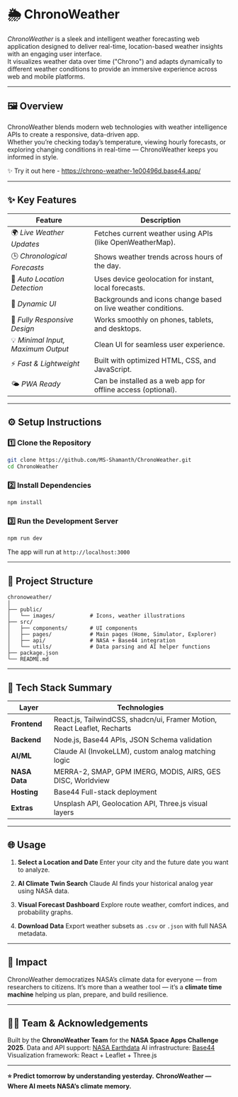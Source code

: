 # 🌦 ChronoWeather

*ChronoWeather* is a sleek and intelligent weather forecasting web application designed to deliver real-time, location-based weather insights with an engaging user interface.  
It visualizes weather data over time ("Chrono") and adapts dynamically to different weather conditions to provide an immersive experience across web and mobile platforms.

---

## 🖼 Overview
 
ChronoWeather blends modern web technologies with weather intelligence APIs to create a responsive, data-driven app.  
Whether you’re checking today’s temperature, viewing hourly forecasts, or exploring changing conditions in real-time — ChronoWeather keeps you informed in style.

✨ Try it out here - https://chrono-weather-1e00496d.base44.app/

---

## ✨ Key Features

| Feature | Description |
|----------|-------------|
| 🌍 *Live Weather Updates* | Fetches current weather using APIs (like OpenWeatherMap). |
| 🕒 *Chronological Forecasts* | Shows weather trends across hours of the day. |
| 📍 *Auto Location Detection* | Uses device geolocation for instant, local forecasts. |
| 🎨 *Dynamic UI* | Backgrounds and icons change based on live weather conditions. |
| 📱 *Fully Responsive Design* | Works smoothly on phones, tablets, and desktops. |
| 💡 *Minimal Input, Maximum Output* | Clean UI for seamless user experience. |
| ⚡ *Fast & Lightweight* | Built with optimized HTML, CSS, and JavaScript. |
| 🌤 *PWA Ready* | Can be installed as a web app for offline access (optional). |

---

## ⚙️ Setup Instructions

### 1️⃣ Clone the Repository

```bash
git clone https://github.com/MS-Shamanth/ChronoWeather.git
cd ChronoWeather
```

### 2️⃣ Install Dependencies

```bash
npm install
```

### 3️⃣ Run the Development Server

```bash
npm run dev
```

The app will run at `http://localhost:3000`

---

## 🧩 Project Structure

```
chronoweather/
│
├── public/
│   └── images/           # Icons, weather illustrations
├── src/
│   ├── components/       # UI components
│   ├── pages/            # Main pages (Home, Simulator, Explorer)
│   ├── api/              # NASA + Base44 integration
│   └── utils/            # Data parsing and AI helper functions
├── package.json
└── README.md
```

---

## 🧰 Tech Stack Summary

| Layer         | Technologies                                                             |
| ------------- | ------------------------------------------------------------------------ |
| **Frontend**  | React.js, TailwindCSS, shadcn/ui, Framer Motion, React Leaflet, Recharts |
| **Backend**   | Node.js, Base44 APIs, JSON Schema validation                             |
| **AI/ML**     | Claude AI (InvokeLLM), custom analog matching logic                      |
| **NASA Data** | MERRA-2, SMAP, GPM IMERG, MODIS, AIRS, GES DISC, Worldview               |
| **Hosting**   | Base44 Full-stack deployment                                             |
| **Extras**    | Unsplash API, Geolocation API, Three.js visual layers                    |

---

## 🌐 Usage

1. **Select a Location and Date**
   Enter your city and the future date you want to analyze.

2. **AI Climate Twin Search**
   Claude AI finds your historical analog year using NASA data.

3. **Visual Forecast Dashboard**
   Explore route weather, comfort indices, and probability graphs.

4. **Download Data**
   Export weather subsets as `.csv` or `.json` with full NASA metadata.

---

## 🎯 Impact

ChronoWeather democratizes NASA’s climate data for everyone — from researchers to citizens.
It’s more than a weather tool — it’s a **climate time machine** helping us plan, prepare, and build resilience.

---

## 👩‍🚀 Team & Acknowledgements

Built by the **ChronoWeather Team** for the **NASA Space Apps Challenge 2025**.
Data and API support: [NASA Earthdata](https://earthdata.nasa.gov/)
AI infrastructure: [Base44](https://base44.app)
Visualization framework: React + Leaflet + Three.js

---

**⭐ Predict tomorrow by understanding yesterday.**
**ChronoWeather — Where AI meets NASA’s climate memory.**
